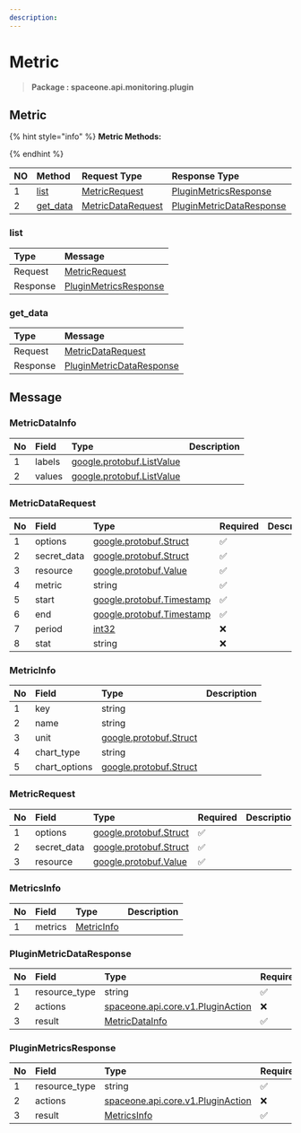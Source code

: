 ```yaml
---
description:  
---
```

# Metric

>  **Package : spaceone.api.monitoring.plugin**

## Metric

{% hint style="info" %}
**Metric Methods:**

{%  endhint %}


| NO |  Method | Request Type | Response Type | Description |
| :--- | :--- | :--- | :--- | :--- |
| 1 | [list](metric.md#list)| [MetricRequest](metric.md#metricrequest) | [PluginMetricsResponse](metric.md#pluginmetricsresponse) |  |
| 2 | [get_data](metric.md#get_data)| [MetricDataRequest](metric.md#metricdatarequest) | [PluginMetricDataResponse](metric.md#pluginmetricdataresponse) |  | 
 
 
 
 
### list


| Type | Message |
| :--- | :--- |
| Request | [MetricRequest](metric.md#metricrequest) |
| Response |  [PluginMetricsResponse](metric.md#pluginmetricsresponse)  |
 
 
 
 
 
### get_data


| Type | Message |
| :--- | :--- |
| Request | [MetricDataRequest](metric.md#metricdatarequest) |
| Response |  [PluginMetricDataResponse](metric.md#pluginmetricdataresponse)  |


## 

## Message

### MetricDataInfo
| No | Field | Type |  Description |
| :--- | :--- | :--- | :--- |
| 1 | labels |[google.protobuf.ListValue](https://developers.google.com/protocol-buffers/docs/reference/overview)||
| 2 | values |[google.protobuf.ListValue](https://developers.google.com/protocol-buffers/docs/reference/overview)||

### MetricDataRequest
| No | Field | Type | Required | Description |
| :--- | :--- | :--- | :--- | :--- |
| 1 | options |[google.protobuf.Struct](https://github.com/protocolbuffers/protobuf/blob/master/src/google/protobuf/struct.proto)|✅||
| 2 | secret_data |[google.protobuf.Struct](https://github.com/protocolbuffers/protobuf/blob/master/src/google/protobuf/struct.proto)|✅||
| 3 | resource |[google.protobuf.Value](https://developers.google.com/protocol-buffers/docs/reference/overview)|✅||
| 4 | metric |string|✅||
| 5 | start |[google.protobuf.Timestamp](https://github.com/protocolbuffers/protobuf/blob/master/src/google/protobuf/timestamp.proto)|✅||
| 6 | end |[google.protobuf.Timestamp](https://github.com/protocolbuffers/protobuf/blob/master/src/google/protobuf/timestamp.proto)|✅||
| 7 | period |[int32](https://github.com/protocolbuffers/protobuf/blob/master/src/google/protobuf/type.proto)|❌||
| 8 | stat |string|❌||

### MetricInfo
| No | Field | Type |  Description |
| :--- | :--- | :--- | :--- |
| 1 | key |string||
| 2 | name |string||
| 3 | unit |[google.protobuf.Struct](https://github.com/protocolbuffers/protobuf/blob/master/src/google/protobuf/struct.proto)||
| 4 | chart_type |string||
| 5 | chart_options |[google.protobuf.Struct](https://github.com/protocolbuffers/protobuf/blob/master/src/google/protobuf/struct.proto)||

### MetricRequest
| No | Field | Type | Required | Description |
| :--- | :--- | :--- | :--- | :--- |
| 1 | options |[google.protobuf.Struct](https://github.com/protocolbuffers/protobuf/blob/master/src/google/protobuf/struct.proto)|✅||
| 2 | secret_data |[google.protobuf.Struct](https://github.com/protocolbuffers/protobuf/blob/master/src/google/protobuf/struct.proto)|✅||
| 3 | resource |[google.protobuf.Value](https://developers.google.com/protocol-buffers/docs/reference/overview)|✅||

### MetricsInfo
| No | Field | Type |  Description |
| :--- | :--- | :--- | :--- |
| 1 | metrics |[MetricInfo](metric.md#metricinfo)||

### PluginMetricDataResponse
| No | Field | Type | Required | Description |
| :--- | :--- | :--- | :--- | :--- |
| 1 | resource_type |string|✅||
| 2 | actions |[spaceone.api.core.v1.PluginAction](../../core/v1/plugin.md##pluginaction)|❌||
| 3 | result |[MetricDataInfo](metric.md#metricdatainfo)|✅||

### PluginMetricsResponse
| No | Field | Type | Required | Description |
| :--- | :--- | :--- | :--- | :--- |
| 1 | resource_type |string|✅||
| 2 | actions |[spaceone.api.core.v1.PluginAction](../../core/v1/plugin.md##pluginaction)|❌||
| 3 | result |[MetricsInfo](metric.md#metricsinfo)|✅||
